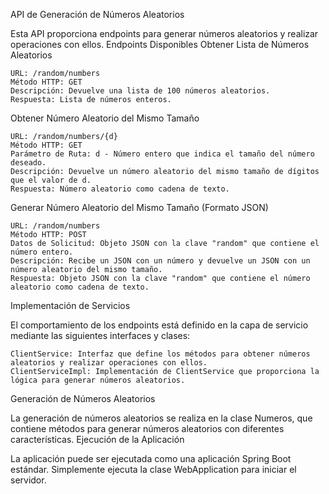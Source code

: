 API de Generación de Números Aleatorios

Esta API proporciona endpoints para generar números aleatorios y realizar operaciones con ellos.
Endpoints Disponibles
Obtener Lista de Números Aleatorios

    URL: /random/numbers
    Método HTTP: GET
    Descripción: Devuelve una lista de 100 números aleatorios.
    Respuesta: Lista de números enteros.

Obtener Número Aleatorio del Mismo Tamaño

    URL: /random/numbers/{d}
    Método HTTP: GET
    Parámetro de Ruta: d - Número entero que indica el tamaño del número deseado.
    Descripción: Devuelve un número aleatorio del mismo tamaño de dígitos que el valor de d.
    Respuesta: Número aleatorio como cadena de texto.

Generar Número Aleatorio del Mismo Tamaño (Formato JSON)

    URL: /random/numbers
    Método HTTP: POST
    Datos de Solicitud: Objeto JSON con la clave "random" que contiene el número entero.
    Descripción: Recibe un JSON con un número y devuelve un JSON con un número aleatorio del mismo tamaño.
    Respuesta: Objeto JSON con la clave "random" que contiene el número aleatorio como cadena de texto.

Implementación de Servicios

El comportamiento de los endpoints está definido en la capa de servicio mediante las siguientes interfaces y clases:

    ClientService: Interfaz que define los métodos para obtener números aleatorios y realizar operaciones con ellos.
    ClientServiceImpl: Implementación de ClientService que proporciona la lógica para generar números aleatorios.

Generación de Números Aleatorios

La generación de números aleatorios se realiza en la clase Numeros, que contiene métodos para generar números aleatorios con diferentes características.
Ejecución de la Aplicación

La aplicación puede ser ejecutada como una aplicación Spring Boot estándar. Simplemente ejecuta la clase WebApplication para iniciar el servidor.